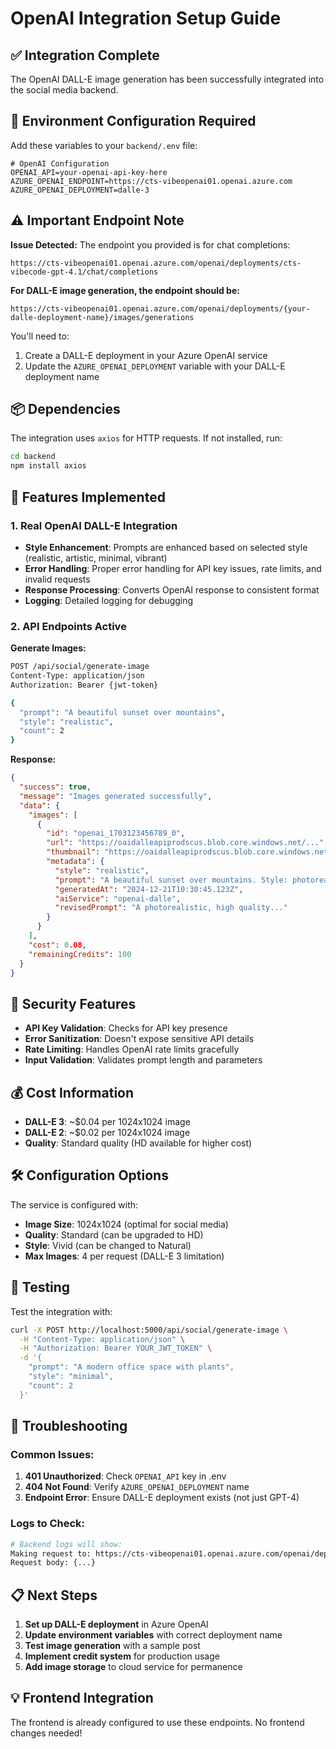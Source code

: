 # OpenAI Integration Setup Guide

## ✅ Integration Complete

The OpenAI DALL-E image generation has been successfully integrated into the social media backend.

## 🔧 Environment Configuration Required

Add these variables to your `backend/.env` file:

```env
# OpenAI Configuration
OPENAI_API=your-openai-api-key-here
AZURE_OPENAI_ENDPOINT=https://cts-vibeopenai01.openai.azure.com
AZURE_OPENAI_DEPLOYMENT=dalle-3
```

## ⚠️ Important Endpoint Note

**Issue Detected:** The endpoint you provided is for chat completions:
```
https://cts-vibeopenai01.openai.azure.com/openai/deployments/cts-vibecode-gpt-4.1/chat/completions
```

**For DALL-E image generation, the endpoint should be:**
```
https://cts-vibeopenai01.openai.azure.com/openai/deployments/{your-dalle-deployment-name}/images/generations
```

You'll need to:
1. Create a DALL-E deployment in your Azure OpenAI service
2. Update the `AZURE_OPENAI_DEPLOYMENT` variable with your DALL-E deployment name

## 📦 Dependencies

The integration uses `axios` for HTTP requests. If not installed, run:

```bash
cd backend
npm install axios
```

## 🚀 Features Implemented

### 1. Real OpenAI DALL-E Integration
- **Style Enhancement**: Prompts are enhanced based on selected style (realistic, artistic, minimal, vibrant)
- **Error Handling**: Proper error handling for API key issues, rate limits, and invalid requests
- **Response Processing**: Converts OpenAI response to consistent format
- **Logging**: Detailed logging for debugging

### 2. API Endpoints Active

**Generate Images:**
```bash
POST /api/social/generate-image
Content-Type: application/json
Authorization: Bearer {jwt-token}

{
  "prompt": "A beautiful sunset over mountains",
  "style": "realistic",
  "count": 2
}
```

**Response:**
```json
{
  "success": true,
  "message": "Images generated successfully",
  "data": {
    "images": [
      {
        "id": "openai_1703123456789_0",
        "url": "https://oaidalleapiprodscus.blob.core.windows.net/...",
        "thumbnail": "https://oaidalleapiprodscus.blob.core.windows.net/...",
        "metadata": {
          "style": "realistic",
          "prompt": "A beautiful sunset over mountains. Style: photorealistic, high quality, detailed",
          "generatedAt": "2024-12-21T10:30:45.123Z",
          "aiService": "openai-dalle",
          "revisedPrompt": "A photorealistic, high quality..."
        }
      }
    ],
    "cost": 0.08,
    "remainingCredits": 100
  }
}
```

## 🔐 Security Features

- **API Key Validation**: Checks for API key presence
- **Error Sanitization**: Doesn't expose sensitive API details
- **Rate Limiting**: Handles OpenAI rate limits gracefully
- **Input Validation**: Validates prompt length and parameters

## 💰 Cost Information

- **DALL-E 3**: ~$0.04 per 1024x1024 image
- **DALL-E 2**: ~$0.02 per 1024x1024 image
- **Quality**: Standard quality (HD available for higher cost)

## 🛠️ Configuration Options

The service is configured with:
- **Image Size**: 1024x1024 (optimal for social media)
- **Quality**: Standard (can be upgraded to HD)
- **Style**: Vivid (can be changed to Natural)
- **Max Images**: 4 per request (DALL-E 3 limitation)

## 🧪 Testing

Test the integration with:

```bash
curl -X POST http://localhost:5000/api/social/generate-image \
  -H "Content-Type: application/json" \
  -H "Authorization: Bearer YOUR_JWT_TOKEN" \
  -d '{
    "prompt": "A modern office space with plants",
    "style": "minimal",
    "count": 2
  }'
```

## 🚨 Troubleshooting

### Common Issues:

1. **401 Unauthorized**: Check `OPENAI_API` key in .env
2. **404 Not Found**: Verify `AZURE_OPENAI_DEPLOYMENT` name
3. **Endpoint Error**: Ensure DALL-E deployment exists (not just GPT-4)

### Logs to Check:
```bash
# Backend logs will show:
Making request to: https://cts-vibeopenai01.openai.azure.com/openai/deployments/dalle-3/images/generations?api-version=2024-02-01
Request body: {...}
```

## 📋 Next Steps

1. **Set up DALL-E deployment** in Azure OpenAI
2. **Update environment variables** with correct deployment name
3. **Test image generation** with a sample post
4. **Implement credit system** for production usage
5. **Add image storage** to cloud service for permanence

## 💡 Frontend Integration

The frontend is already configured to use these endpoints. No frontend changes needed! 